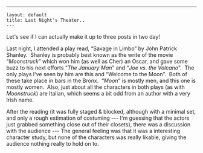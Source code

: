   ---
    layout: default
    title: Last Night's Theater..
    ---
<p>Let's see if I can actually make it up to three posts in two day!</p>
<p>Last night, I attended a play read, “Savage in Limbo” by John Patrick Shanley.  Shanley is probably best known as the write of the movie “<em>Moonstruck</em>” which won him (as well as Cher) an Oscar, and gave some buzz to his next efforts “<em>The January Man</em>” and “<em>Joe vs. the Volcano</em>”.  The only plays I've seen by him are this and “Welcome to the Moon”.  Both of these take place in bars in the Bronx.  “<em>Moon</em>” is mostly men, and this one is mostly women.  Also, just about all the characters in both plays (as with <em>Moonstruck</em>) are Italian, which seems a bit odd from an author with a very Irish name. </p>
<p>After the reading (it was fully staged &amp; blocked, although with a minimal set, and only a rough estimation of costuming --- I'm guessing that the actors just grabbed something close out of their closets), there was a discussion with the audience --- The general feeling was that it was a interesting character study, but none of the characters was really likable, giving the audience nothing really to hold on to.</p>
<p> </p>